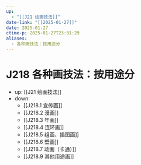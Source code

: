 ```yaml
---
up:
  - "[[J21 绘画技法]]"
date-link: "[[2025-01-27]]"
date: 2025-01-27
ctime-p: 2025-01-27T23:31:29
aliases:
  - 各种画技法：按用途分
---
```


# J218 各种画技法：按用途分

- up: [[J21 绘画技法]]
- down:	
	- [[J218.1 宣传画]]
	- [[J218.2 漫画]]
	- [[J218.3 年画]]
	- [[J218.4 连环画]]
	- [[J218.5 组画、插图画]]
	- [[J218.6 壁画]]
	- [[J218.7 动画（卡通）]]
	- [[J218.9 其他用途画]]
	
